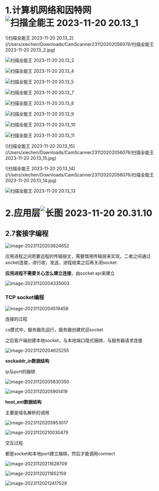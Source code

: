 # 1.计算机网络和因特网![扫描全能王 2023-11-20 20.13_1](https://raw.githubusercontent.com/xiechen274/ChenCsNote/images/images/%E6%89%AB%E6%8F%8F%E5%85%A8%E8%83%BD%E7%8E%8B%202023-11-20%2020.13_1.jpg)

![扫描全能王 2023-11-20 20.13_2](/Users/xiechen/Downloads/CamScanner231120202056076/扫描全能王 2023-11-20 20.13_2.jpg)



![扫描全能王 2023-11-20 20.13_2](https://raw.githubusercontent.com/xiechen274/ChenCsNote/images/images/%E6%89%AB%E6%8F%8F%E5%85%A8%E8%83%BD%E7%8E%8B%202023-11-20%2020.13_3.jpg)



![扫描全能王 2023-11-20 20.13_4](https://raw.githubusercontent.com/xiechen274/ChenCsNote/images/images/%E6%89%AB%E6%8F%8F%E5%85%A8%E8%83%BD%E7%8E%8B%202023-11-20%2020.13_4.jpg)

![扫描全能王 2023-11-20 20.13_5](https://raw.githubusercontent.com/xiechen274/ChenCsNote/images/images/%E6%89%AB%E6%8F%8F%E5%85%A8%E8%83%BD%E7%8E%8B%202023-11-20%2020.13_6.jpg)

![扫描全能王 2023-11-20 20.13_7](https://raw.githubusercontent.com/xiechen274/ChenCsNote/images/images/%E6%89%AB%E6%8F%8F%E5%85%A8%E8%83%BD%E7%8E%8B%202023-11-20%2020.13_7.jpg)

![扫描全能王 2023-11-20 20.13_8](https://raw.githubusercontent.com/xiechen274/ChenCsNote/images/images/%E6%89%AB%E6%8F%8F%E5%85%A8%E8%83%BD%E7%8E%8B%202023-11-20%2020.13_8.jpg)

![扫描全能王 2023-11-20 20.13_9](https://raw.githubusercontent.com/xiechen274/ChenCsNote/images/images/%E6%89%AB%E6%8F%8F%E5%85%A8%E8%83%BD%E7%8E%8B%202023-11-20%2020.13_9.jpg)

![扫描全能王 2023-11-20 20.13_10](https://raw.githubusercontent.com/xiechen274/ChenCsNote/images/images/%E6%89%AB%E6%8F%8F%E5%85%A8%E8%83%BD%E7%8E%8B%202023-11-20%2020.13_10.jpg)

![扫描全能王 2023-11-20 20.13_11](https://raw.githubusercontent.com/xiechen274/ChenCsNote/images/images/%E6%89%AB%E6%8F%8F%E5%85%A8%E8%83%BD%E7%8E%8B%202023-11-20%2020.13_12.jpg)

![扫描全能王 2023-11-20 20.13_15](/Users/xiechen/Downloads/CamScanner231120202056076/扫描全能王 2023-11-20 20.13_15.jpg)

![扫描全能王 2023-11-20 20.13_14](/Users/xiechen/Downloads/CamScanner231120202056076/扫描全能王 2023-11-20 20.13_14.jpg)

![扫描全能王 2023-11-20 20.13_13](https://raw.githubusercontent.com/xiechen274/ChenCsNote/images/images/%E6%89%AB%E6%8F%8F%E5%85%A8%E8%83%BD%E7%8E%8B%202023-11-20%2020.13_13.jpg)

# 2.应用层![长图 2023-11-20 20.31.10](https://raw.githubusercontent.com/xiechen274/ChenCsNote/images/images/%E9%95%BF%E5%9B%BE%202023-11-20%2020.31.10.jpg)

## 2.7套接字编程

![image-20231120203824652](https://raw.githubusercontent.com/xiechen274/ChenCsNote/images/images/image-20231120203824652.png)

应用进程之间若要远程的传输报文，需要借用传输层来实现，二者之间通过socket连接，进行收，发送，进程结束之后再关闭socket

**应用进程不需要关心怎么建立连接**，由socket api来建立

![image-20231120204335003](https://raw.githubusercontent.com/xiechen274/ChenCsNote/images/images/image-20231120204335003.png)

### TCP socket编程

![image-20231120204519458](https://raw.githubusercontent.com/xiechen274/ChenCsNote/images/images/image-20231120204519458.png)

连接的过程

cs模式中，服务器先运行，服务器创建欢迎socket

之后客户端创建本地socket，与本地端口隐式捆绑，与服务器请求连接

![image-20231120204625255](https://raw.githubusercontent.com/xiechen274/ChenCsNote/images/images/image-20231120204625255.png)

**sockaddr_in数据结构**

ip与port的捆绑

![image-20231120205830350](https://raw.githubusercontent.com/xiechen274/ChenCsNote/images/images/image-20231120205830350.png)

![image-20231120205901419](https://raw.githubusercontent.com/xiechen274/ChenCsNote/images/images/image-20231120205901419.png)

**host_ent数据结构**

主要是域名解析的调用

![image-20231120205953017](https://raw.githubusercontent.com/xiechen274/ChenCsNote/images/images/image-20231120205953017.png)

![image-20231120210030479](https://raw.githubusercontent.com/xiechen274/ChenCsNote/images/images/image-20231120210030479.png)

交互过程

都是socket和本地port建立捆绑，然后才能调用connect

![image-20231120211628709](https://raw.githubusercontent.com/xiechen274/ChenCsNote/images/images/image-20231120211628709.png)

![image-20231120211852159](https://raw.githubusercontent.com/xiechen274/ChenCsNote/images/images/image-20231120211852159.png)

![image-20231120212417529](https://raw.githubusercontent.com/xiechen274/ChenCsNote/images/images/image-20231120212417529.png)